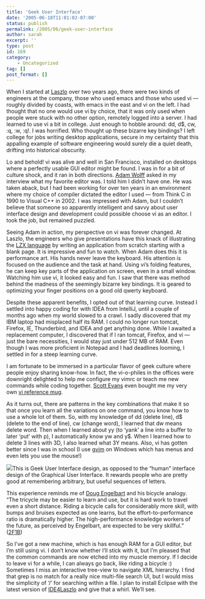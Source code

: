 ```yaml
---
title: 'Geek User Interface'
date: '2005-06-18T11:01:02-07:00'
status: publish
permalink: /2005/06/geek-user-interface
author: sarah
excerpt: ''
type: post
id: 169
category:
    - Uncategorized
tag: []
post_format: []
---
```

When I started at [Laszlo](http://www.laszlosystems.com) over two years ago, there were two kinds of engineers at the company, those who used emacs and those who used vi — roughly divided by coasts, with emacs in the east and vi on the left. I had thought that no one would use vi by choice, that it was only used when people were stuck with no other option, remotely logged into a server. I had learned to use vi a bit in college. Just enough to hobble around: dd, d$, cw, :q, :w, :q!. I was horrified. Who thought up these bizarre key bindings? I left college for jobs writing desktop applications, secure in my certainty that this appalling example of software engineering would surely die a quiet death, drifting into historical obscurity.

Lo and behold! vi was alive and well in San Francisco, installed on desktops where a perfectly usable GUI editor might be found. I was in for a bit of culture shock, and it ran in both directions. [Adam Wolff](http://www.laszlosystems.com/~adam/blog/) asked in my interview what my favorite editor was. I told him I didn’t have one. He was taken aback, but I had been working for over ten years in an environment where my choice of compiler dictated the editor I used — from Think C in 1990 to Visual C++ in 2002. I was impressed with Adam, but I couldn’t believe that someone so apparently intelligent and savvy about user interface design and development could possible choose vi as an editor. I took the job, but remained puzzled.

Seeing Adam in action, my perspective on vi was forever changed. At Laszlo, the engineers who give presentations have this knack of illustrating the [LZX language](http://www.laszlosystems.com/lps/laszlo-in-ten-minutes/) by writing an application from scratch starting with a blank page. It is impressive and fun to watch. When Adam does this it is performance art. His hands never leave the keyboard. His attention is focused on the audience and the task at hand. Using vi’s folding features, he can keep key parts of the application on screen, even in a small window. Watching him use vi, it looked easy and fun. I saw that there was method behind the madness of the seemingly bizarre key bindings. It is geared to optimizing your finger positions on a good old qwerty keyboard.

Despite these apparent benefits, I opted out of that learning curve. Instead I settled into happy coding for with IDEA from IntelliJ, until a couple of months ago when my world slowed to a crawl. I sadly discovered that my IBM laptop had misplaced half its RAM. I could no longer run tomcat, Firefox, IE, Thunderbird, and IDEA and get anything done. While I awaited a replacement computer, I discovered that if I ran tomcat, Firefox, and vi — just the bare necessities, I would stay just under 512 MB of RAM. Even though I was more proficient in Notepad and I had deadlines looming, I settled in for a steep learning curve.

I am fortunate to be immersed in a particular flavor of geek culture where people enjoy sharing know-how. In fact, the vi-o-philes in the offices were downright delighted to help me configure my vimrc or teach me new commands while coding together. [Scott Evans](http://www.antisleep.com/) even bought me my very own [vi reference mug](http://www.cafepress.com/shop/geeks/browse/Ne-25_N-3807_bt-2_pv-geekcheat.11507711).

As it turns out, there are patterns in the key combinations that make it so that once you learn all the variations on one command, you know how to use a whole lot of them. So, with my knowledge of dd (delete line), d$ (delete to the end of line), cw (change word), I learned that dw means delete word. Then when I learned about yy (to ‘yank’ a line into a buffer to later ‘put’ with p), I automatically know yw and y$. When I learned how to delete 3 lines with 3D, I also learned what 3Y means. Also, vi has gotten better since I was in school (I use [gvim](http://www.vim.org/) on Windows which has menus and even lets you use the mouse!)

![](http://www.bootstrap.org/chronicle/pix/t20.jpg)This is Geek User Interface design, as opposed to the “human” interface design of the Graphical User Interface. It rewards people who are pretty good at remembering arbitrary, but useful sequences of letters.

This experience reminds me of [Doug Engelbart](http://www.bootstrap.org/) and his bicycle analogy. “The tricycle may be easier to learn and use, but it is hard work to travel even a short distance. Riding a bicycle calls for considerably more skill, with bumps and bruises expected as one learns, but the effort-to-performance ratio is dramatically higher. The high-performance knowledge workers of the future, as perceived by Engelbart, are expected to be very skillful.” ([2F1B](http://www.bootstrap.org/chronicle/pix/pix.html#2F1B))

So I’ve got a new machine, which is has enough RAM for a GUI editor, but I’m still using vi. I don’t know whether I’ll stick with it, but I’m pleased that the common commands are now etched into my muscle memory. If I decide to leave vi for a while, I can always go back, like riding a bicycle :) Sometimes I miss an interactive tree-view to navigate XML hierarchy. I find that grep is no match for a really nice multi-file search UI, but I would miss the simplicity of ‘/’ for searching within a file. I plan to install Eclipse with the latest version of [IDE4Laszlo](http://www.alphaworks.ibm.com/tech/ide4laszlo) and give that a whirl. We’ll see.